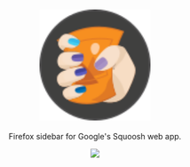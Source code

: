 <h3 align="center"><img src="./icons/logo.af355.svg" alt="logo" height="200px"></h3>
<p align="center">Firefox sidebar for Google's Squoosh web app.</p>

<p align="center">
<a href="https://www.codacy.com/manual/AnalogCyan/Squoosh?utm_source=github.com&amp;utm_medium=referral&amp;utm_content=AnalogCyan/Squoosh&amp;utm_campaign=Badge_Grade"><img src="https://api.codacy.com/project/badge/Grade/125a315e60bc4690a33ccaebfee9302a"/></a>
</p>
